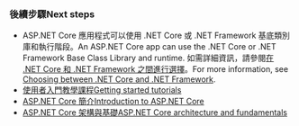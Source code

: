 ### <a name="next-steps"></a><span data-ttu-id="7c34e-101">後續步驟</span><span class="sxs-lookup"><span data-stu-id="7c34e-101">Next steps</span></span>

* <span data-ttu-id="7c34e-102">ASP.NET Core 應用程式可以使用 .NET Core 或 .NET Framework 基底類別庫和執行階段。</span><span class="sxs-lookup"><span data-stu-id="7c34e-102">An ASP.NET Core app can use the .NET Core or .NET Framework Base Class Library and runtime.</span></span> <span data-ttu-id="7c34e-103">如需詳細資訊，請參閱[在 .NET Core 和 .NET Framework 之間進行選擇](/dotnet/articles/standard/choosing-core-framework-server)。</span><span class="sxs-lookup"><span data-stu-id="7c34e-103">For more information, see [Choosing between .NET Core and .NET Framework](/dotnet/articles/standard/choosing-core-framework-server).</span></span>
* [<span data-ttu-id="7c34e-104">使用者入門教學課程</span><span class="sxs-lookup"><span data-stu-id="7c34e-104">Getting started tutorials</span></span>](xref:tutorials/index)
* [<span data-ttu-id="7c34e-105">ASP.NET Core 簡介</span><span class="sxs-lookup"><span data-stu-id="7c34e-105">Introduction to ASP.NET Core</span></span>](xref:index) 
* [<span data-ttu-id="7c34e-106">ASP.NET Core 架構與基礎</span><span class="sxs-lookup"><span data-stu-id="7c34e-106">ASP.NET Core architecture and fundamentals</span></span>](xref:fundamentals/index)
